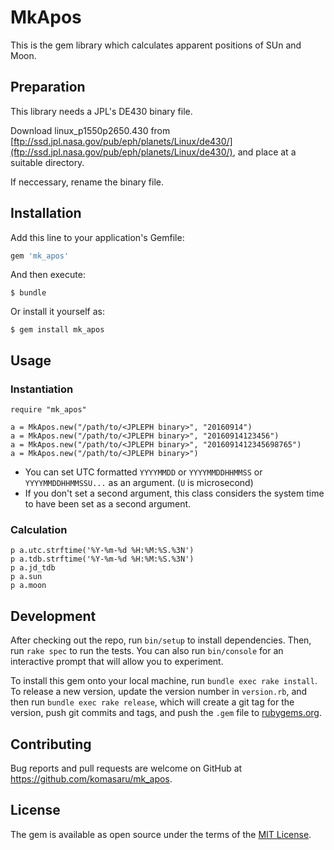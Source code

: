 # MkApos

This is the gem library which calculates apparent positions of SUn and Moon.

## Preparation

This library needs a JPL's DE430 binary file.

Download linux_p1550p2650.430 from [ftp://ssd.jpl.nasa.gov/pub/eph/planets/Linux/de430/](ftp://ssd.jpl.nasa.gov/pub/eph/planets/Linux/de430/), and place at a suitable directory.

If neccessary, rename the binary file.

## Installation

Add this line to your application's Gemfile:

```ruby
gem 'mk_apos'
```

And then execute:

    $ bundle

Or install it yourself as:

    $ gem install mk_apos

## Usage

### Instantiation

    require "mk_apos"
    
    a = MkApos.new("/path/to/<JPLEPH binary>", "20160914")
    a = MkApos.new("/path/to/<JPLEPH binary>", "20160914123456")
    a = MkApos.new("/path/to/<JPLEPH binary>", "2016091412345698765")
    a = MkApos.new("/path/to/<JPLEPH binary>")

* You can set UTC formatted `YYYYMMDD` or `YYYYMMDDHHMMSS` or `YYYYMMDDHHMMSSU...` as an argument. (`U` is microsecond)
* If you don't set a second argument, this class considers the system time to have been set as a second argument.

### Calculation

    p a.utc.strftime('%Y-%m-%d %H:%M:%S.%3N')
    p a.tdb.strftime('%Y-%m-%d %H:%M:%S.%3N')
    p a.jd_tdb
    p a.sun
    p a.moon

## Development

After checking out the repo, run `bin/setup` to install dependencies. Then, run `rake spec` to run the tests. You can also run `bin/console` for an interactive prompt that will allow you to experiment.

To install this gem onto your local machine, run `bundle exec rake install`. To release a new version, update the version number in `version.rb`, and then run `bundle exec rake release`, which will create a git tag for the version, push git commits and tags, and push the `.gem` file to [rubygems.org](https://rubygems.org).

## Contributing

Bug reports and pull requests are welcome on GitHub at https://github.com/komasaru/mk_apos.


## License

The gem is available as open source under the terms of the [MIT License](http://opensource.org/licenses/MIT).

